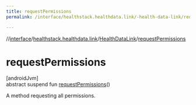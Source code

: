 ```yaml
---
title: requestPermissions
permalink: /interface/healthstack.healthdata.link/-health-data-link/request-permissions.html

---
```

//[interface](../../../index.html)/[healthstack.healthdata.link](../index.html)/[HealthDataLink](index.html)/[requestPermissions](request-permissions.html)



# requestPermissions



[androidJvm]\
abstract suspend fun [requestPermissions](request-permissions.html)()



A method requesting all permissions.




